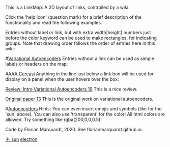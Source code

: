 This is a LinkMap: A 2D layout of links, controlled by a wiki.

Click the 'help icon' (question mark) for a brief description of the functionality and read the following examples.

Entries without label or link, but with extra width|height| numbers just before the color keyword can be used to make rectangles, for indicating groups. Note that drawing order follows the order of entries here in this wiki: 

#[Variational Autoencoders]() <blue> <!--154|21|350|100|beige-->
Entries without a link can be used as simple labels or headers on the map:

#[AAA Cercasi]() <blue> <!--222|156|350|100|beige-->
Anything in the line just below a link box will be used for display on a panel when the user hovers over the box:

[Review: Intro Variational Autoencoders 19](https://arxiv.org/abs/1906.02691)<!--50|83|gray-->
This is a nice review.

[Original paper 13](https://arxiv.org/abs/1312.6114)<!--49|54|darkorange-->
This is the original work on variational autoencoders.

#[Autoencoders]() <blue> <!--32|312|350|100|beige-->
Hints: You can even insert emojis and symbols (like for the 'sun' above). You can also use 'transparent' for the color! All html colors are allowed. Try something like rgba(200,0,0,0.5)!


Code by Florian Marquardt, 2020. See florianmarquardt.github.io.


[☀️ sun](https://en.wikipedia.org/wiki/Sun)<!--252|5|darkblue-->
[electron](https://en.wikipedia.org/wiki/Electron)<!---40|31|cadetblue-->
